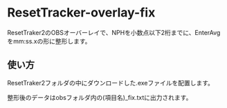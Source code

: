 # ResetTracker-overlay-fix
ResetTraker2のOBSオーバーレイで、NPHを小数点以下2桁までに、EnterAvgをmm:ss.xの形に整形します。

## 使い方
ResetTraker2フォルダの中にダウンロードした.exeファイルを配置します。

整形後のデータはobsフォルダ内の(項目名)_fix.txtに出力されます。
